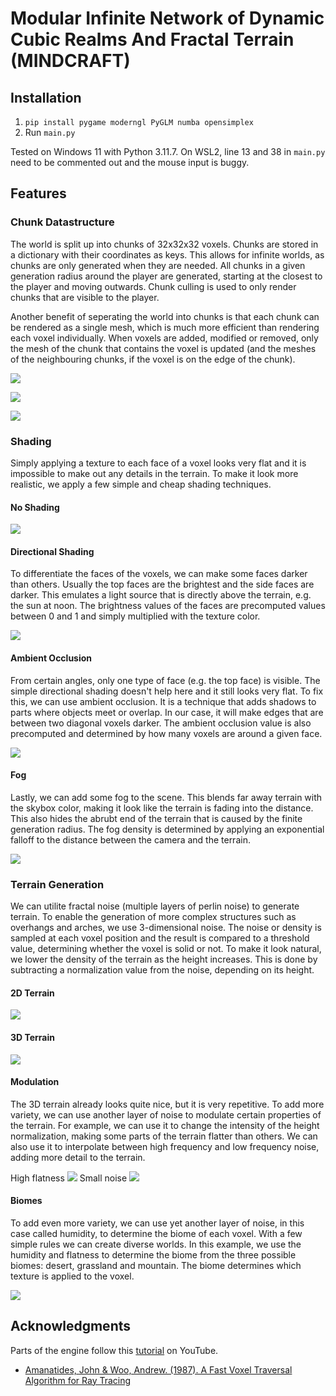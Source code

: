 # Modular Infinite Network of Dynamic Cubic Realms And Fractal Terrain (MINDCRAFT)

## Installation

1. `pip install pygame moderngl PyGLM numba opensimplex`
2. Run `main.py`

Tested on Windows 11 with Python 3.11.7. On WSL2, line 13 and 38 in `main.py` need to be commented out and the mouse input is buggy.

## Features
### Chunk Datastructure
The world is split up into chunks of 32x32x32 voxels. Chunks are stored in a dictionary with their coordinates as keys. This allows for infinite worlds, as chunks are only generated when they are needed. All chunks in a given generation radius around the player are generated, starting at the closest to the player and moving outwards. Chunk culling is used to only render chunks that are visible to the player. 

Another benefit of seperating the world into chunks is that each chunk can be rendered as a single mesh, which is much more efficient than rendering each voxel individually. When voxels are added, modified or removed, only the mesh of the chunk that contains the voxel is updated (and the meshes of the neighbouring chunks, if the voxel is on the edge of the chunk).

![](screenshots/chunks.png)

![](screenshots/chunkloading.gif)

![](screenshots/chunkloading_flying.gif)

### Shading
Simply applying a texture to each face of a voxel looks very flat and it is impossible to make out any details in the terrain. To make it look more realistic, we apply a few simple and cheap shading techniques.
#### No Shading
![](screenshots/no%20shading.png)
#### Directional Shading
To differentiate the faces of the voxels, we can make some faces darker than others. Usually the top faces are the brightest and the side faces are darker. This emulates a light source that is directly above the terrain, e.g. the sun at noon. The brightness values of the faces are precomputed values between 0 and 1 and simply multiplied with the texture color.

![](screenshots/directional%20shading.png)
#### Ambient Occlusion
From certain angles, only one type of face (e.g. the top face) is visible. The simple directional shading doesn't help here and it still looks very flat. To fix this, we can use ambient occlusion. It is a technique that adds shadows to parts where objects meet or overlap. In our case, it will make edges that are between two diagonal voxels darker. The ambient occlusion value is also precomputed and determined by how many voxels are around a given face.

![](screenshots/ao.png)
#### Fog
Lastly, we can add some fog to the scene. This blends far away terrain with the skybox color, making it look like the terrain is fading into the distance. This also hides the abrubt end of the terrain that is caused by the finite generation radius. The fog density is determined by applying an exponential falloff to the distance between the camera and the terrain.

![](screenshots/fog.png)

### Terrain Generation

We can utilite fractal noise (multiple layers of perlin noise) to generate terrain. To enable the generation of more complex structures such as overhangs and arches, we use 3-dimensional noise. The noise or density is sampled at each voxel position and the result is compared to a threshold value, determining whether the voxel is solid or not. To make it look natural, we lower the density of the terrain as the height increases. This is done by subtracting a normalization value from the noise, depending on its height.

#### 2D Terrain
![](screenshots/2D%20terrain.png)

#### 3D Terrain
![](screenshots/overhang.png)

#### Modulation
The 3D terrain already looks quite nice, but it is very repetitive. To add more variety, we can use another layer of noise to modulate certain properties of the terrain. For example, we can use it to change the intensity of the height normalization, making some parts of the terrain flatter than others. We can also use it to interpolate between high frequency and low frequency noise, adding more detail to the terrain.

High flatness
![](screenshots/flat.png)
Small noise
![](screenshots/smallnoise.png)

#### Biomes
To add even more variety, we can use yet another layer of noise, in this case called humidity, to determine the biome of each voxel. With a few simple rules we can create diverse worlds. In this example, we use the humidity and flatness to determine the biome from the three possible biomes: desert, grassland and mountain. The biome determines which texture is applied to the voxel.

![](screenshots/biomes.png)

## Acknowledgments

Parts of the engine follow this [tutorial](https://www.youtube.com/watch?v=Ab8TOSFfNp4) on YouTube.

- [Amanatides, John & Woo, Andrew. (1987). A Fast Voxel Traversal Algorithm for Ray Tracing](http://www.cse.yorku.ca/~amana/research/grid.pdf)